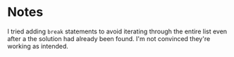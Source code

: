 # Notes

I tried adding `break` statements to avoid iterating through the entire list even after a the solution had already been found. I'm not convinced they're working as intended.

